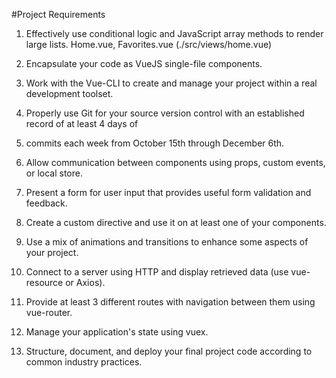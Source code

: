 #Project Requirements

1. Effectively use conditional logic and JavaScript array methods to render large lists.
  Home.vue, Favorites.vue (./src/views/home.vue)

2. Encapsulate your code as VueJS single-file components.

3. Work with the Vue-CLI to create and manage your project within a real development toolset.

4. Properly use Git for your source version control with an established record of at least 4 days of 

5. commits each week from October 15th through December 6th.

6. Allow communication between components using props, custom events, or local store.

7. Present a form for user input that provides useful form validation and feedback.

8. Create a custom directive and use it on at least one of your components.

9. Use a mix of animations and transitions to enhance some aspects of your project.

10. Connect to a server using HTTP and display retrieved data (use vue-resource or Axios).

11. Provide at least 3 different routes with navigation between them using vue-router.

12. Manage your application's state using vuex.

13. Structure, document, and deploy your final project code according to common industry practices.
